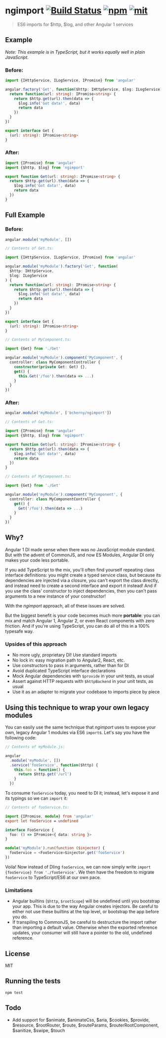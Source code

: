 # ngimport [![Build Status][build]](https://circleci.com/gh/bcherny/ngimport) [![npm]](https://www.npmjs.com/package/ngimport) [![mit]](https://opensource.org/licenses/MIT)

[build]: https://img.shields.io/circleci/project/bcherny/ngimport.svg?branch=master&style=flat-square
[npm]: https://img.shields.io/npm/v/ngimport.svg?style=flat-square
[mit]: https://img.shields.io/npm/l/ngimport.svg?style=flat-square

> ES6 imports for $http, $log, and other Angular 1 services

## Example

*Note: This example is in TypeScript, but it works equally well in plain JavaScript.*

### Before:

```ts
import {IHttpService, ILogService, IPromise} from 'angular'

angular.factory('Get', function($http: IHttpService, $log: ILogService) {
  return function(url: string): IPromise<string> {
    return $http.get(url).then(data => {
      $log.info('Got data!', data)
      return data
    })
  }
})

export interface Get {
  (url: string): IPromise<string>
}
```

### After:

```ts
import {IPromise} from 'angular'
import {$http, $log} from 'ngimport'

export function Get(url: string): IPromise<string> {
  return $http.get(url).then(data => {
    $log.info('Got data!', data)
    return data
  })
}
```

## Full Example

### Before:

```ts
angular.module('myModule', [])

// Contents of Get.ts:

import {IHttpService, ILogService, IPromise} from 'angular'

angular.module('myModule').factory('Get', function(
  $http: IHttpService,
  $log: ILogService
) {
  return function(url: string): IPromise<string> {
    return $http.get(url).then(data => {
      $log.info('Got data!', data)
      return data
    })
  }
})

export interface Get {
  (url: string): IPromise<string>
}

// Contents of MyComponent.ts:

import {Get} from './Get'

angular.module('myModule').component('MyComponent', {
  controller: class MyComponentController {
    constructor(private Get: Get) {},
    get() {
      this.Get('/foo').then(data => ...)
    }
  }
})
```

### After:

```ts
angular.module('myModule', ['bcherny/ngimport'])

// Contents of Get.ts:

import {IPromise} from 'angular'
import {$http, $log} from 'ngimport'

export function Get(url: string): IPromise<string> {
  return $http.get(url).then(data => {
    $log.info('Got data!', data)
    return data
  })
}

// Contents of MyComponent.ts:

import {Get} from './Get'

angular.module('myModule').component('MyComponent', {
  controller: class MyComponentController {
    get() {
      Get('/foo').then(data => ...)
    }
  }
})
```

## Why?

Angular 1 DI made sense when there was no JavaScript module standard. But with the advent of CommonJS, and now ES Modules, Angular DI only makes your code less portable.

If you add TypeScript to the mix, you'll often find yourself repeating class interface definitions: you might create a typed service class, but because its dependencies are injected via a closure, you can't export the class directly, and instead need to create a second interface and export it instead! And if you use the class' constructor to inject dependencies, then you can't pass arguments to a new instance of your constructor!

With the *ngimport* approach, all of these issues are solved.

But the biggest benefit is your code becomes much more **portable**: you can mix and match Angular 1, Angular 2, or even React components with zero friction. And if you're using TypeScript, you can do all of this in a 100% typesafe way.

### Upsides of this approach

- No more ugly, proprietary DI! Use standard imports
- No lock in: easy migration path to Angular2, React, etc.
- Use constructors to pass in arguments, rather than for DI
- Avoid duplicated TypeScript interface declarations
- Mock Angular dependencies with `$provide` in your unit tests, as usual
- Assert against HTTP requests with `$httpBackend` in your unit tests, as usual
- Use it as an adapter to migrate your codebase to imports piece by piece

## Using this technique to wrap your own legacy modules

You can easily use the same technique that *ngimport* uses to expose your own, legacy Angular 1 modules via ES6 `import`s. Let's say you have the following code:

```js
// Contents of myModule.js:

angular
  .module('myModule', [])
  .service('fooService', function($http) {
    this.foo = function() {
      return $http.get('/url')
    }
  })
```

To consume `fooService` today, you need to DI it; instead, let's expose it and its typings so we can `import` it:

```ts
// Contents of fooService.ts:

import {IPromise, module} from 'angular'
export let fooService = undefined

interface FooService {
  foo: () => IPromise<{ data: string }>
}

module('myModule').run(function ($injector) {
  fooService = <FooService>$injector.get('fooService')
})
```

Voila! Now instead of DIing `fooService`, we can now simply write `import {fooService} from './fooService'`. We then have the freedom to migrate `fooService` to TypeScript/ES6 at our own pace.

### Limitations

- Angular builtins (`$http`, `$rootScope`) will be undefined until you bootstrap your app. This is due to the way Angular creates injectors. Be careful to either not use these builtins at the top level, or bootstrap the app before you do.
- If transpiling to CommonJS, be careful to destructure the import rather than importing a default value. Otherwise when the exported reference updates, your consumer will still have a pointer to the old, undefined reference.

## License

MIT

## Running the tests

`npm test`

## Todo

- Add support for $animate, $animateCss, $aria, $cookies, $provide, $resource, $rootRouter, $route, $routeParams, $routerRootComponent, $sanitize, $swipe, $touch
